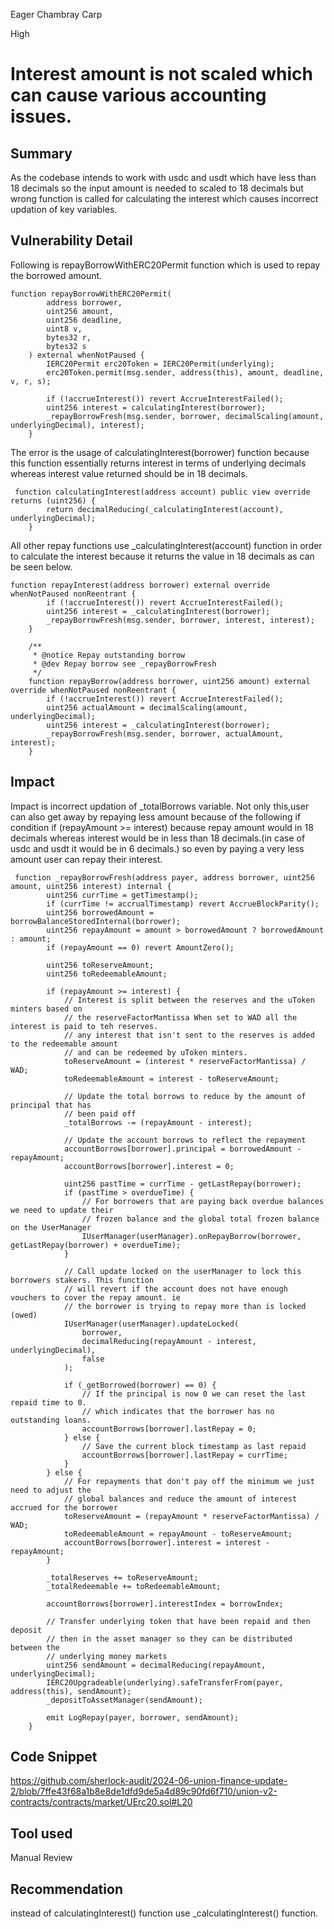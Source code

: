 Eager Chambray Carp

High

# Interest amount is not scaled which can cause various accounting issues.

## Summary
As the codebase intends to work with usdc and usdt which have less than 18 decimals so the input amount is needed to scaled to 18 decimals but wrong function is called for calculating the interest which causes incorrect updation of key variables.
## Vulnerability Detail
Following is repayBorrowWithERC20Permit function which is used to repay the borrowed amount.
```solidity
function repayBorrowWithERC20Permit(
        address borrower,
        uint256 amount,
        uint256 deadline,
        uint8 v,
        bytes32 r,
        bytes32 s
    ) external whenNotPaused {
        IERC20Permit erc20Token = IERC20Permit(underlying);
        erc20Token.permit(msg.sender, address(this), amount, deadline, v, r, s);

        if (!accrueInterest()) revert AccrueInterestFailed();
        uint256 interest = calculatingInterest(borrower);
        _repayBorrowFresh(msg.sender, borrower, decimalScaling(amount, underlyingDecimal), interest);
    }
```
The error is the usage of  calculatingInterest(borrower) function because this function essentially returns interest in terms of underlying decimals whereas interest value returned should be in 18 decimals.

```solidity
 function calculatingInterest(address account) public view override returns (uint256) {
        return decimalReducing(_calculatingInterest(account), underlyingDecimal);
    }
```
All other repay functions use _calculatingInterest(account) function in order to calculate the interest because it returns the value in 18 decimals as can be seen below.
```solidity
function repayInterest(address borrower) external override whenNotPaused nonReentrant {
        if (!accrueInterest()) revert AccrueInterestFailed();
        uint256 interest = _calculatingInterest(borrower);
        _repayBorrowFresh(msg.sender, borrower, interest, interest);
    }

    /**
     * @notice Repay outstanding borrow
     * @dev Repay borrow see _repayBorrowFresh
     */
    function repayBorrow(address borrower, uint256 amount) external override whenNotPaused nonReentrant {
        if (!accrueInterest()) revert AccrueInterestFailed();
        uint256 actualAmount = decimalScaling(amount, underlyingDecimal);
        uint256 interest = _calculatingInterest(borrower);
        _repayBorrowFresh(msg.sender, borrower, actualAmount, interest);
    }
```

## Impact
Impact is incorrect updation of _totalBorrows variable. Not only this,user can also get away by repaying less amount because of the following if condition 
if (repayAmount >= interest)  because repay amount would in 18 decimals whereas interest would be in less than 18 decimals.(in case of usdc and usdt it would be in 6 decimals.) so even by paying a very less amount user can repay their interest.
```solidity
 function _repayBorrowFresh(address payer, address borrower, uint256 amount, uint256 interest) internal {
        uint256 currTime = getTimestamp();
        if (currTime != accrualTimestamp) revert AccrueBlockParity();
        uint256 borrowedAmount = borrowBalanceStoredInternal(borrower);
        uint256 repayAmount = amount > borrowedAmount ? borrowedAmount : amount;
        if (repayAmount == 0) revert AmountZero();

        uint256 toReserveAmount;
        uint256 toRedeemableAmount;

        if (repayAmount >= interest) {
            // Interest is split between the reserves and the uToken minters based on
            // the reserveFactorMantissa When set to WAD all the interest is paid to teh reserves.
            // any interest that isn't sent to the reserves is added to the redeemable amount
            // and can be redeemed by uToken minters.
            toReserveAmount = (interest * reserveFactorMantissa) / WAD;
            toRedeemableAmount = interest - toReserveAmount;

            // Update the total borrows to reduce by the amount of principal that has
            // been paid off
            _totalBorrows -= (repayAmount - interest);

            // Update the account borrows to reflect the repayment
            accountBorrows[borrower].principal = borrowedAmount - repayAmount;
            accountBorrows[borrower].interest = 0;

            uint256 pastTime = currTime - getLastRepay(borrower);
            if (pastTime > overdueTime) {
                // For borrowers that are paying back overdue balances we need to update their
                // frozen balance and the global total frozen balance on the UserManager
                IUserManager(userManager).onRepayBorrow(borrower, getLastRepay(borrower) + overdueTime);
            }

            // Call update locked on the userManager to lock this borrowers stakers. This function
            // will revert if the account does not have enough vouchers to cover the repay amount. ie
            // the borrower is trying to repay more than is locked (owed)
            IUserManager(userManager).updateLocked(
                borrower,
                decimalReducing(repayAmount - interest, underlyingDecimal),
                false
            );

            if (_getBorrowed(borrower) == 0) {
                // If the principal is now 0 we can reset the last repaid time to 0.
                // which indicates that the borrower has no outstanding loans.
                accountBorrows[borrower].lastRepay = 0;
            } else {
                // Save the current block timestamp as last repaid
                accountBorrows[borrower].lastRepay = currTime;
            }
        } else {
            // For repayments that don't pay off the minimum we just need to adjust the
            // global balances and reduce the amount of interest accrued for the borrower
            toReserveAmount = (repayAmount * reserveFactorMantissa) / WAD;
            toRedeemableAmount = repayAmount - toReserveAmount;
            accountBorrows[borrower].interest = interest - repayAmount;
        }

        _totalReserves += toReserveAmount;
        _totalRedeemable += toRedeemableAmount;

        accountBorrows[borrower].interestIndex = borrowIndex;

        // Transfer underlying token that have been repaid and then deposit
        // then in the asset manager so they can be distributed between the
        // underlying money markets
        uint256 sendAmount = decimalReducing(repayAmount, underlyingDecimal);
        IERC20Upgradeable(underlying).safeTransferFrom(payer, address(this), sendAmount);
        _depositToAssetManager(sendAmount);

        emit LogRepay(payer, borrower, sendAmount);
    }
```
## Code Snippet
https://github.com/sherlock-audit/2024-06-union-finance-update-2/blob/7ffe43f68a1b8e8de1dfd9de5a4d89c90fd6f710/union-v2-contracts/contracts/market/UErc20.sol#L20
## Tool used

Manual Review

## Recommendation
instead of calculatingInterest() function use _calculatingInterest() function.